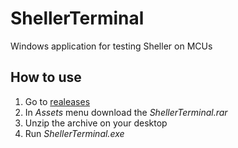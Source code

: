 # ShellerTerminal
Windows application for testing Sheller on MCUs

## How to use
1) Go to [realeases](https://github.com/VNovytskyi/ShellerTerminal/releases)
2) In <i>Assets</i> menu download the <i>ShellerTerminal.rar</i>
3) Unzip the archive on your desktop
4) Run <i>ShellerTerminal.exe</i>
